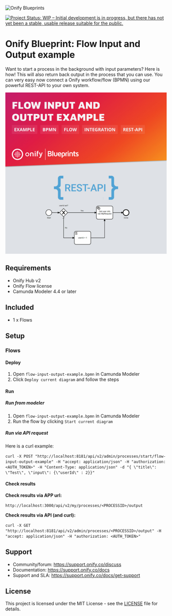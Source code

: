 ![Onify Blueprints](https://files.readme.io/8ba3f14-onify-blueprints-logo.png)

[![Project Status: WIP – Initial development is in progress, but there has not yet been a stable, usable release suitable for the public.](https://www.repostatus.org/badges/latest/wip.svg)](https://www.repostatus.org/#wip)

# Onify Blueprint: Flow Input and Output example

Want to start a process in the background with input parameters? Here is how! This will also return back output in the process that you can use. You can very easy now connect a Onify workflow/flow (BPMN) using our powerful REST-API to your own system.

![Onify Blueprint: Flow Input and Output example](blueprint.jpg "Blueprint")

## Requirements

* Onify Hub v2
* Onify Flow license
* Camunda Modeler 4.4 or later 

## Included

* 1 x Flows

## Setup

### Flows

#### Deploy

1. Open `flow-input-output-example.bpmn` in Camunda Modeler
2. Click `Deploy current diagram` and follow the steps

#### Run 

##### Run from modeler

1. Open `flow-input-output-example.bpmn` in Camunda Modeler
2. Run the flow by clicking `Start current diagram`

##### Run via API request

Here is a curl example:

`curl -X POST "http://localhost:8181/api/v2/admin/processes/start/flow-input-output-example" -H "accept: application/json" -H "authorization: <AUTH_TOKEN>" -H "Content-Type: application/json" -d "{ \"title\": \"Test\", \"input\": {\"userId\" : 2}}"`

#### Check results

**Check results via APP url:**

`http://localhost:3000/api/v2/my/processes/<PROCESSID>/output`

**Check results via API (and curl):**

`curl -X GET "http://localhost:8181/api/v2/admin/processes/<PROCESSID>/output" -H "accept: application/json" -H "authorization: <AUTH_TOKEN>"`

## Support

* Community/forum: https://support.onify.co/discuss
* Documentation: https://support.onify.co/docs
* Support and SLA: https://support.onify.co/docs/get-support

## License

This project is licensed under the MIT License - see the [LICENSE](LICENSE) file for details.
